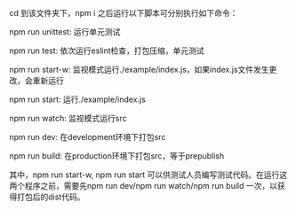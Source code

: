 cd 到该文件夹下，npm i 之后运行以下脚本可分别执行如下命令：

npm run unittest: 运行单元测试

npm run test: 依次运行eslint检查，打包压缩，单元测试

npm run start-w: 监视模式运行./example/index.js，如果index.js文件发生更改，会重新运行

npm run start: 运行./example/index.js

npm run watch: 监视模式运行src

npm run dev: 在development环境下打包src

npm run build: 在production环境下打包src，等于prepublish

其中，npm run start-w, npm run start 可以供测试人员编写测试代码。在运行这两个程序之前，需要先npm run dev/npm run watch/npm run build 一次，以获得打包后的dist代码。
